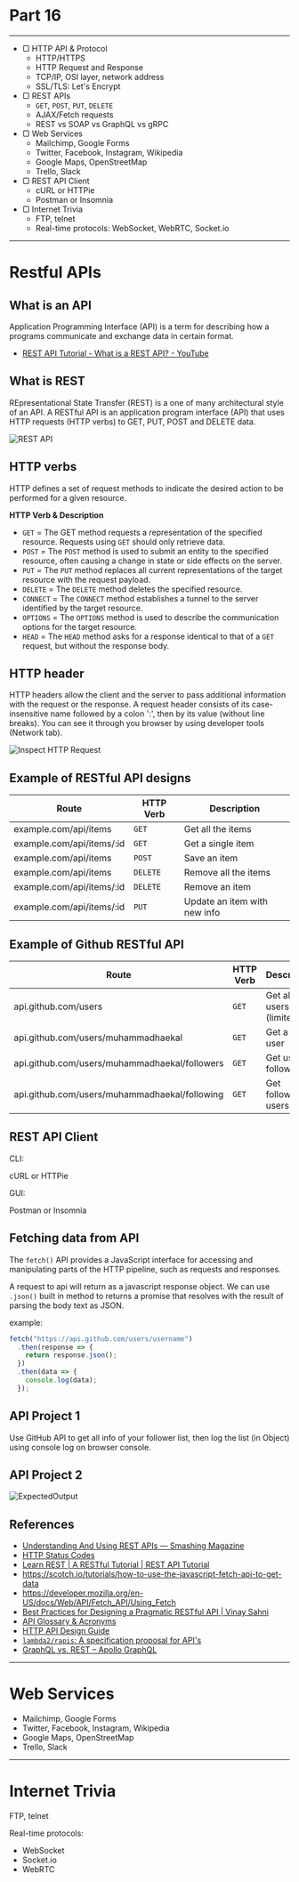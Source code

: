 # Part 16

---

* ▢ HTTP API & Protocol
  * HTTP/HTTPS
  * HTTP Request and Response
  * TCP/IP, OSI layer, network address
  * SSL/TLS: Let's Encrypt
* ▢ REST APIs
  * `GET`, `POST`, `PUT`, `DELETE`
  * AJAX/Fetch requests
  * REST vs SOAP vs GraphQL vs gRPC
* ▢ Web Services
  * Mailchimp, Google Forms
  * Twitter, Facebook, Instagram, Wikipedia
  * Google Maps, OpenStreetMap
  * Trello, Slack
* ▢ REST API Client
  * cURL or HTTPie
  * Postman or Insomnia
* ▢ Internet Trivia
  * FTP, telnet
  * Real-time protocols: WebSocket, WebRTC, Socket.io

---

# Restful APIs

## What is an API

Application Programming Interface (API) is a term for describing how a programs communicate and exchange data in certain format.

* [REST API Tutorial - What is a REST API? - YouTube](https://www.youtube.com/watch?v=BRdcRFvuqsE&list=PL4cUxeGkcC9jBcybHMTIia56aV21o2cZ8)

## What is REST

REpresentational State Transfer (REST) is a one of many architectural style of an API. A RESTful API is an application program interface (API) that uses HTTP requests (HTTP verbs) to GET, PUT, POST and DELETE data.

![REST API](./assets/restful.png)

## HTTP verbs

HTTP defines a set of request methods to indicate the desired action to be performed for a given resource.

**HTTP Verb & Description**

* `GET` = The GET method requests a representation of the specified resource. Requests using `GET` should only retrieve data.
* `POST` = The `POST` method is used to submit an entity to the specified resource, often causing a change in state or side effects on the server.
* `PUT` = The `PUT` method replaces all current representations of the target resource with the request payload.
* `DELETE` = The `DELETE` method deletes the specified resource.
* `CONNECT` = The `CONNECT` method establishes a tunnel to the server identified by the target resource.
* `OPTIONS` = The `OPTIONS` method is used to describe the communication options for the target resource.
* `HEAD` = The `HEAD` method asks for a response identical to that of a `GET` request, but without the response body.

## HTTP header

HTTP headers allow the client and the server to pass additional information with the request or the response. A request header consists of its case-insensitive name followed by a colon ':', then by its value (without line breaks). You can see it through you browser by using developer tools (Network tab).

![Inspect HTTP Request](./assets/inspectHTTPRequests.png)

## Example of RESTful API designs

| Route                     | HTTP Verb | Description                  |
| ------------------------- | --------- | ---------------------------- |
| example.com/api/items     | `GET`     | Get all the items            |
| example.com/api/items/:id | `GET`     | Get a single item            |
| example.com/api/items     | `POST`    | Save an item                 |
| example.com/api/items     | `DELETE`  | Remove all the items         |
| example.com/api/items/:id | `DELETE`  | Remove an item               |
| example.com/api/items/:id | `PUT`     | Update an item with new info |

## Example of Github RESTful API

| Route                                         | HTTP Verb | Description             |
| --------------------------------------------- | --------- | ----------------------- |
| api.github.com/users                          | `GET`     | Get all users (limited) |
| api.github.com/users/muhammadhaekal           | `GET`     | Get a single user       |
| api.github.com/users/muhammadhaekal/followers | `GET`     | Get user followers      |
| api.github.com/users/muhammadhaekal/following | `GET`     | Get following users     |

## REST API Client

CLI:

cURL or HTTPie

GUI:

Postman or Insomnia

## Fetching data from API

The `fetch()` API provides a JavaScript interface for accessing and manipulating parts of the HTTP pipeline, such as requests and responses.

A request to api will return as a javascript response object. We can use `.json()` built in method to returns a promise that resolves with the result of parsing the body text as JSON.

example:

```js
fetch("https://api.github.com/users/username")
  .then(response => {
    return response.json();
  })
  .then(data => {
    console.log(data);
  });
```

## API Project 1

Use GitHub API to get all info of your follower list, then log the list (in Object) using console log on browser console.

## API Project 2

![ExpectedOutput](./assets/API-project-1.png)

## References

* [Understanding And Using REST APIs — Smashing Magazine](https://www.smashingmagazine.com/2018/01/understanding-using-rest-api)
* [HTTP Status Codes](https://httpstatuses.com)
* [Learn REST | A RESTful Tutorial | REST API Tutorial](http://www.restapitutorial.com)
* https://scotch.io/tutorials/how-to-use-the-javascript-fetch-api-to-get-data
* https://developer.mozilla.org/en-US/docs/Web/API/Fetch_API/Using_Fetch
* [Best Practices for Designing a Pragmatic RESTful API | Vinay Sahni](https://www.vinaysahni.com/best-practices-for-a-pragmatic-restful-api)
* [API Glossary & Acronyms](http://apiglossary.com)
* [HTTP API Design Guide](https://geemus.gitbooks.io/http-api-design/content/en)
* [`lambda2/rapis`: A specification proposal for API's](https://github.com/lambda2/rapis)
* [GraphQL vs. REST – Apollo GraphQL](https://dev-blog.apollodata.com/graphql-vs-rest-5d425123e34b)

---

# Web Services

* Mailchimp, Google Forms
* Twitter, Facebook, Instagram, Wikipedia
* Google Maps, OpenStreetMap
* Trello, Slack

---

# Internet Trivia

FTP, telnet

Real-time protocols:

* WebSocket
* Socket.io
* WebRTC
